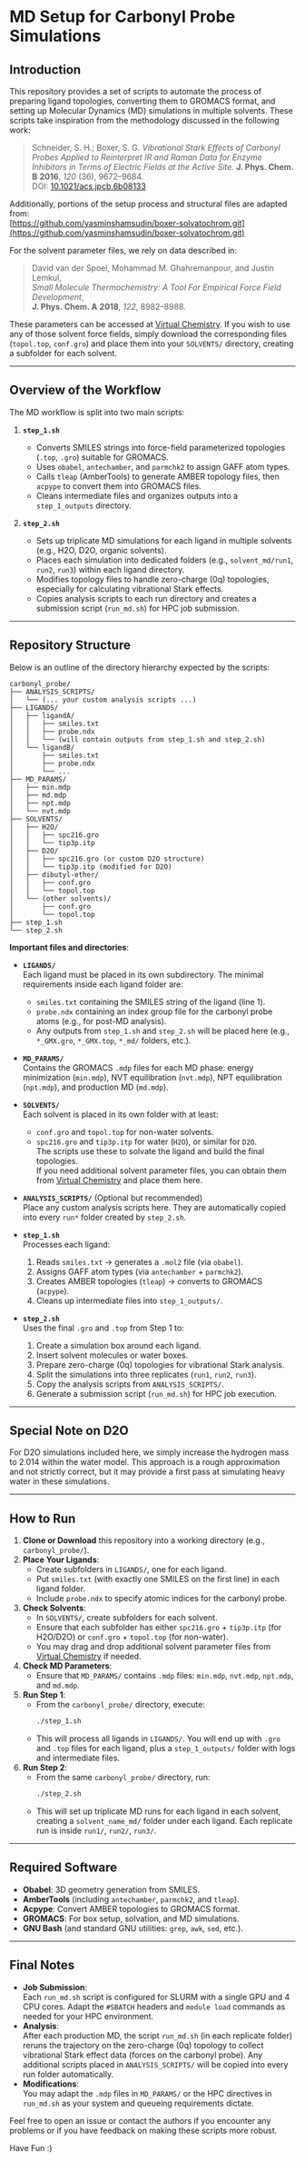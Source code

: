 # MD Setup for Carbonyl Probe Simulations

## Introduction

This repository provides a set of scripts to automate the process of preparing ligand topologies, converting them to GROMACS format, and setting up Molecular Dynamics (MD) simulations in multiple solvents. These scripts take inspiration from the methodology discussed in the following work:

> Schneider, S. H.; Boxer, S. G. *Vibrational Stark Effects of Carbonyl Probes Applied to Reinterpret IR and Raman Data for Enzyme Inhibitors in Terms of Electric Fields at the Active Site.* **J. Phys. Chem. B** **2016**, *120* (36), 9672–9684.  
> DOI: [10.1021/acs.jpcb.6b08133](https://doi.org/10.1021/acs.jpcb.6b08133)

Additionally, portions of the setup process and structural files are adapted from:  
[https://github.com/yasminshamsudin/boxer-solvatochrom.git](https://github.com/yasminshamsudin/boxer-solvatochrom.git)

For the solvent parameter files, we rely on data described in:

> David van der Spoel, Mohammad M. Ghahremanpour, and Justin Lemkul,  
> *Small Molecule Thermochemistry: A Tool For Empirical Force Field Development*,  
> **J. Phys. Chem. A** **2018**, *122*, 8982–8988.  

These parameters can be accessed at [Virtual Chemistry](https://virtualchemistry.org/ff.php#refs). If you wish to use any of those solvent force fields, simply download the corresponding files (`topol.top`, `conf.gro`) and place them into your `SOLVENTS/` directory, creating a subfolder for each solvent.

---

## Overview of the Workflow

The MD workflow is split into two main scripts:

1. **`step_1.sh`**  
   - Converts SMILES strings into force-field parameterized topologies (`.top`, `.gro`) suitable for GROMACS.  
   - Uses `obabel`, `antechamber`, and `parmchk2` to assign GAFF atom types.  
   - Calls `tleap` (AmberTools) to generate AMBER topology files, then `acpype` to convert them into GROMACS files.  
   - Cleans intermediate files and organizes outputs into a `step_1_outputs` directory.

2. **`step_2.sh`**  
   - Sets up triplicate MD simulations for each ligand in multiple solvents (e.g., H2O, D2O, organic solvents).  
   - Places each simulation into dedicated folders (e.g., `solvent_md/run1`, `run2`, `run3`) within each ligand directory.  
   - Modifies topology files to handle zero-charge (0q) topologies, especially for calculating vibrational Stark effects.  
   - Copies analysis scripts to each run directory and creates a submission script (`run_md.sh`) for HPC job submission.

---

## Repository Structure

Below is an outline of the directory hierarchy expected by the scripts:

```
carbonyl_probe/
├── ANALYSIS_SCRIPTS/
│   └── (... your custom analysis scripts ...)
├── LIGANDS/
│   ├── ligandA/
│   │   ├── smiles.txt
│   │   ├── probe.ndx
│   │   └── (will contain outputs from step_1.sh and step_2.sh)
│   └── ligandB/
│       ├── smiles.txt
│       ├── probe.ndx
│       └── ...
├── MD_PARAMS/
│   ├── min.mdp
│   ├── md.mdp
│   ├── npt.mdp
│   └── nvt.mdp
├── SOLVENTS/
│   ├── H2O/
│   │   ├── spc216.gro
│   │   └── tip3p.itp
│   ├── D2O/
│   │   ├── spc216.gro (or custom D2O structure)
│   │   └── tip3p.itp (modified for D2O)
│   ├── dibutyl-ether/
│   │   ├── conf.gro
│   │   └── topol.top
│   └── (other solvents)/
│       ├── conf.gro
│       └── topol.top
├── step_1.sh
└── step_2.sh
```

**Important files and directories**:

- **`LIGANDS/`**  
  Each ligand must be placed in its own subdirectory. The minimal requirements inside each ligand folder are:
  - `smiles.txt` containing the SMILES string of the ligand (line 1).  
  - `probe.ndx` containing an index group file for the carbonyl probe atoms (e.g., for post-MD analysis).  
  - Any outputs from `step_1.sh` and `step_2.sh` will be placed here (e.g., `*_GMX.gro`, `*_GMX.top`, `*_md/` folders, etc.).

- **`MD_PARAMS/`**  
  Contains the GROMACS `.mdp` files for each MD phase: energy minimization (`min.mdp`), NVT equilibration (`nvt.mdp`), NPT equilibration (`npt.mdp`), and production MD (`md.mdp`).

- **`SOLVENTS/`**  
  Each solvent is placed in its own folder with at least:
  - `conf.gro` and `topol.top` for non-water solvents.  
  - `spc216.gro` and `tip3p.itp` for water (`H2O`), or similar for `D2O`.  
  The scripts use these to solvate the ligand and build the final topologies.  
  If you need additional solvent parameter files, you can obtain them from [Virtual Chemistry](https://virtualchemistry.org/ff.php#refs) and place them here.

- **`ANALYSIS_SCRIPTS/`** (Optional but recommended)  
  Place any custom analysis scripts here. They are automatically copied into every `run*` folder created by `step_2.sh`.

- **`step_1.sh`**  
  Processes each ligand:  
  1. Reads `smiles.txt` → generates a `.mol2` file (via `obabel`).  
  2. Assigns GAFF atom types (via `antechamber` + `parmchk2`).  
  3. Creates AMBER topologies (`tleap`) → converts to GROMACS (`acpype`).  
  4. Cleans up intermediate files into `step_1_outputs/`.

- **`step_2.sh`**  
  Uses the final `.gro` and `.top` from Step 1 to:  
  1. Create a simulation box around each ligand.  
  2. Insert solvent molecules or water boxes.  
  3. Prepare zero-charge (0q) topologies for vibrational Stark analysis.  
  4. Split the simulations into three replicates (`run1`, `run2`, `run3`).  
  5. Copy the analysis scripts from `ANALYSIS_SCRIPTS/`.  
  6. Generate a submission script (`run_md.sh`) for HPC job execution.

---

## Special Note on D2O

For D2O simulations included here, we simply increase the hydrogen mass to 2.014 within the water model. This approach is a rough approximation and not strictly correct, but it may provide a first pass at simulating heavy water in these simulations.

---

## How to Run

1. **Clone or Download** this repository into a working directory (e.g., `carbonyl_probe/`).  
2. **Place Your Ligands**:  
   - Create subfolders in `LIGANDS/`, one for each ligand.  
   - Put `smiles.txt` (with exactly one SMILES on the first line) in each ligand folder.  
   - Include `probe.ndx` to specify atomic indices for the carbonyl probe.  
3. **Check Solvents**:  
   - In `SOLVENTS/`, create subfolders for each solvent.  
   - Ensure that each subfolder has either `spc216.gro` + `tip3p.itp` (for H2O/D2O) or `conf.gro` + `topol.top` (for non-water).  
   - You may drag and drop additional solvent parameter files from [Virtual Chemistry](https://virtualchemistry.org/ff.php#refs) if needed.  
4. **Check MD Parameters**:  
   - Ensure that `MD_PARAMS/` contains `.mdp` files: `min.mdp`, `nvt.mdp`, `npt.mdp`, and `md.mdp`.  
5. **Run Step 1**:  
   - From the `carbonyl_probe/` directory, execute:  
     ```bash
     ./step_1.sh
     ```  
   - This will process all ligands in `LIGANDS/`. You will end up with `.gro` and `.top` files for each ligand, plus a `step_1_outputs/` folder with logs and intermediate files.  
6. **Run Step 2**:  
   - From the same `carbonyl_probe/` directory, run:  
     ```bash
     ./step_2.sh
     ```  
   - This will set up triplicate MD runs for each ligand in each solvent, creating a `solvent_name_md/` folder under each ligand. Each replicate run is inside `run1/`, `run2/`, `run3/`.  

---

## Required Software

- **Obabel**: 3D geometry generation from SMILES.  
- **AmberTools** (including `antechamber`, `parmchk2`, and `tleap`).  
- **Acpype**: Convert AMBER topologies to GROMACS format.  
- **GROMACS**: For box setup, solvation, and MD simulations.  
- **GNU Bash** (and standard GNU utilities: `grep`, `awk`, `sed`, etc.).

---

## Final Notes

- **Job Submission**:  
  Each `run_md.sh` script is configured for SLURM with a single GPU and 4 CPU cores. Adapt the `#SBATCH` headers and `module load` commands as needed for your HPC environment.  
- **Analysis**:  
  After each production MD, the script `run_md.sh` (in each replicate folder) reruns the trajectory on the zero-charge (0q) topology to collect vibrational Stark effect data (forces on the carbonyl probe). Any additional scripts placed in `ANALYSIS_SCRIPTS/` will be copied into every run folder automatically.  
- **Modifications**:  
  You may adapt the `.mdp` files in `MD_PARAMS/` or the HPC directives in `run_md.sh` as your system and queueing requirements dictate.  

Feel free to open an issue or contact the authors if you encounter any problems or if you have feedback on making these scripts more robust.

Have Fun :)
